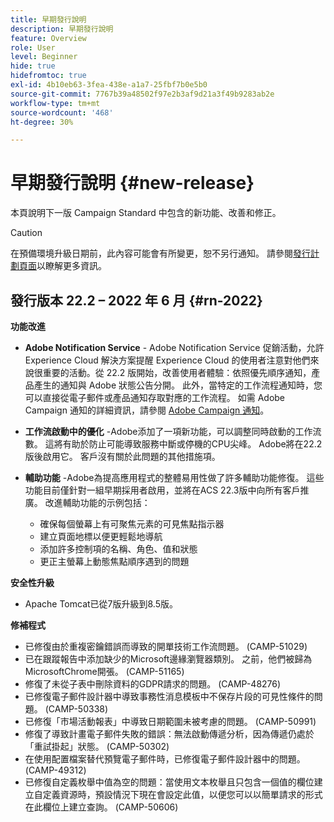 ```yaml
---
title: 早期發行說明
description: 早期發行說明
feature: Overview
role: User
level: Beginner
hide: true
hidefromtoc: true
exl-id: 4b10eb63-3fea-438e-a1a7-25fbf7b0e5b0
source-git-commit: 7767b39a48502f97e2b3af9d21a3f49b9283ab2e
workflow-type: tm+mt
source-wordcount: '468'
ht-degree: 30%

---
```


# 早期發行說明 {#new-release}

本頁說明下一版 Campaign Standard 中包含的新功能、改善和修正。

>[!CAUTION]
>
> 在預備環境升級日期前，此內容可能會有所變更，恕不另行通知。 請參閱[發行計劃頁面](../../rn/using/release-planning.md)以瞭解更多資訊。

## 發行版本 22.2 – 2022 年 6 月 {#rn-2022}

**功能改進**

* **Adobe Notification Service** - Adobe Notification Service 促銷活動，允許 Experience Cloud 解決方案提醒 Experience Cloud 的使用者注意對他們來說很重要的活動。從 22.2 版開始，改善使用者體驗：依照優先順序通知，產品產生的通知與 Adobe 狀態公告分開。 此外，當特定的工作流程通知時，您可以直接從電子郵件或產品通知存取對應的工作流程。  如需 Adobe Campaign 通知的詳細資訊，請參閱 [Adobe Campaign 通知](../../administration/using/sending-internal-notifications.md)。

* **工作流啟動中的優化** -Adobe添加了一項新功能，可以調整同時啟動的工作流數。 這將有助於防止可能導致服務中斷或停機的CPU尖峰。 Adobe將在22.2版後啟用它。 客戶沒有關於此問題的其他措施項。

* **輔助功能** -Adobe為提高應用程式的整體易用性做了許多輔助功能修復。 這些功能目前僅針對一組早期採用者啟用，並將在ACS 22.3版中向所有客戶推廣。 改進輔助功能的示例包括：

   * 確保每個螢幕上有可聚焦元素的可見焦點指示器
   * 建立頁面地標以便更輕鬆地導航
   * 添加許多控制項的名稱、角色、值和狀態
   * 更正主螢幕上動態焦點順序遇到的問題

**安全性升級**

* Apache Tomcat已從7版升級到8.5版。


**修補程式**

* 已修復由於重複密鑰錯誤而導致的開單技術工作流問題。 (CAMP-51029)
* 已在跟蹤報告中添加缺少的Microsoft邊緣瀏覽器類別。 之前，他們被歸為MicrosoftChrome開張。 (CAMP-51165)
* 修復了未從子表中刪除資料的GDPR請求的問題。 (CAMP-48276)
* 已修復電子郵件設計器中導致事務性消息模板中不保存片段的可見性條件的問題。 (CAMP-50338)
* 已修復「市場活動報表」中導致日期範圍未被考慮的問題。 (CAMP-50991)
* 修復了導致計畫電子郵件失敗的錯誤：無法啟動傳遞分析，因為傳遞仍處於「重試掛起」狀態。 (CAMP-50302)
* 在使用配置檔案替代預覽電子郵件時，已修復電子郵件設計器中的問題。 (CAMP-49312)
* 已修復自定義枚舉中值為空的問題：當使用文本枚舉且只包含一個值的欄位建立自定義資源時，預設情況下現在會設定此值，以便您可以以簡單請求的形式在此欄位上建立查詢。 (CAMP-50606)
